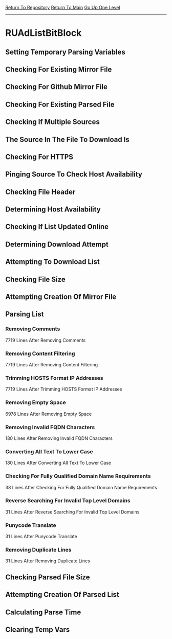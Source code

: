 [Return To Repository](https://github.com/deathbybandaid/piholeparser/)
[Return To Main](https://github.com/deathbybandaid/piholeparser/blob/master/RecentRunLogs/Mainlog.md)
[Go Up One Level](https://github.com/deathbybandaid/piholeparser/blob/master/RecentRunLogs/TopLevelScripts/30-Processing-External-Blacklists.md)
____________________________________
# RUAdListBitBlock
## Setting Temporary Parsing Variables
## Checking For Existing Mirror File
## Checking For Github Mirror File
## Checking For Existing Parsed File
## Checking If Multiple Sources
## The Source In The File To Download Is
## Checking For HTTPS
## Pinging Source To Check Host Availability
## Checking File Header
## Determining Host Availability
## Checking If List Updated Online
## Determining Download Attempt
## Attempting To Download List
## Checking File Size
## Attempting Creation Of Mirror File
## Parsing List
### Removing Comments
7719 Lines After Removing Comments
### Removing Content Filtering
7719 Lines After Removing Content Filtering
### Trimming HOSTS Format IP Addresses
7719 Lines After Trimming HOSTS Format IP Addresses
### Removing Empty Space
6978 Lines After Removing Empty Space
### Removing Invalid FQDN Characters
180 Lines After Removing Invalid FQDN Characters
### Converting All Text To Lower Case
180 Lines After Converting All Text To Lower Case
### Checking For Fully Qualified Domain Name Requirements
38 Lines After Checking For Fully Qualified Domain Name Requirements
### Reverse Searching For Invalid Top Level Domains
31 Lines After Reverse Searching For Invalid Top Level Domains
### Punycode Translate
31 Lines After Punycode Translate
### Removing Duplicate Lines
31 Lines After Removing Duplicate Lines
## Checking Parsed File Size
## Attempting Creation Of Parsed List
## Calculating Parse Time
## Clearing Temp Vars
